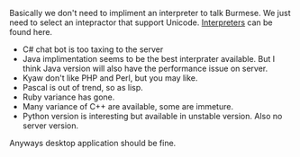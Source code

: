 Basically we don't need to impliment an interpreter to talk Burmese. We just need to select an intepractor that support Unicode. [Interpreters](http://www.alicebot.org/downloads/programs.html) can be found here.

  * C# chat bot is too taxing to the server
  * Java implimentation seems to be the best interprater available. But I think Java version will also have the performance issue on server.
  * Kyaw don't like PHP and Perl, but you may like.
  * Pascal is out of trend, so as lisp.
  * Ruby variance has gone.
  * Many variance of C++ are available, some are immeture.
  * Python version is interesting but available in unstable version. Also no server version.

Anyways desktop application should be fine.